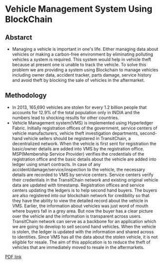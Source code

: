 # Vehicle Management System Using BlockChain

## Abstarct

- Managing a vehicle is important in one's life. Either managing data about vehicles or making a carbon-free environment by eliminating polluting vehicles a system is required. This system would help in vehicle theft because at present one is unable to track the vehicle. To solve this problem we are providing a system using Blockchain to manage vehicles including owner data, accident tracker, parts damage, service history and avoid theft by blocking the sale of vehicles in the aftermarket.

## Methodology

- In 2013, 165,690 vehicles are stolen for every 1.2 billion people that accounts for 12.9% of the total population only in INDIA and the numbers lead to shocking results for other countries.
- Vehicle Management system(VMS) is implemented using Hyperledger Fabric. Initially registration offices of the government, service centers of vehicle manufacturers, vehicle theft investigation departments, second-hand vehicle sellers should be registered in TransitChain, a decentralized network. When the vehicle is first sent for registration the basic/owner details are added into VMS by the registration office. MSP(Membership Service Provider) verifies the credentials of the registration office and the basic details about the vehicle are added into ledger using smart contracts. In case of any accident/damage/service/inspection to the vehicle, the necessary details are recorded to VMS by service centers. Service centers verify their credentials in the TransitChain network and existing original vehicle data are updated with timestamp. Registration offices and service centers updating the ledgers is to help second hand buyers. The buyers are also registered into our blockchain network for credibility so that they have the ability to view the detailed record about the vehicle in VMS. Earlier, the information about vehicles was just word of mouth where buyers fall in a grey area. But now the buyer has a clear picture over the vehicle and the information is transparent across users. TransitChain network can serve as a backbone for an application which we are going to develop to sell second hand vehicles. When the vehicle is stolen, the ledger is updated with the information and shared across to identities. Since VMS has all the data about the stolen vehicle, it is not eligible for resale. The aim of this application is to reduce the theft of vehicles that are immediately moved to resale in the aftermarkets.

[PDF link](https://github.com/Sudhanmanoharan/VMS-Project-Proposal)

